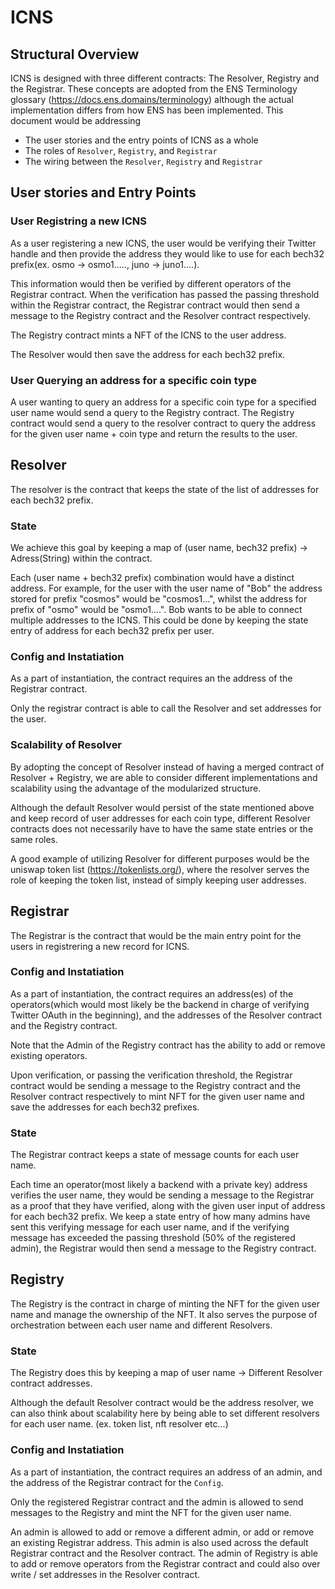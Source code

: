 # ICNS

## Structural Overview

ICNS is designed with three different contracts: The Resolver, Registry and the Registrar. These concepts are adopted from the ENS Terminology glossary (https://docs.ens.domains/terminology) although the actual implementation differs from how ENS has been implemented. This document would be addressing 
- The user stories and the entry points of ICNS as a whole
- The roles of `Resolver`, `Registry`, and `Registrar`
- The wiring between the `Resolver`, `Registry` and `Registrar`


## User stories and Entry Points

### User Registring a new ICNS

As a user registering a new ICNS, the user would be verifying their Twitter handle and then provide the address they would like to use for each bech32 prefix(ex. osmo -> osmo1.....,  juno -> juno1....). 

This information would then be verified by different operators of the Registrar contract. When the verification has passed the passing threshold within the Registrar contract, the Registrar contract would then send a message to the Registry contract and the Resolver contract respectively.

The Registry contract mints a NFT of the ICNS to the user address.

The Resolver would then save the address for each bech32 prefix.


### User Querying an address for a specific coin type

A user wanting to query an address for a specific coin type for a specified user name would send a query to the Registry contract. The Registry contract would send a query to the resolver contract to query the address for the given user name + coin type and return the results to the user. 


## Resolver
The resolver is the contract that keeps the state of the list of addresses for each bech32 prefix.

### State
We achieve this goal by keeping a map of (user name, bech32 prefix) -> Adress(String) within the contract.

Each (user name + bech32 prefix) combination would have a distinct address. For example, for the user with the user name of "Bob" the address stored for prefix "cosmos" would be "cosmos1...", whilst the address for prefix of "osmo" would be "osmo1....". Bob wants to be able to connect multiple addresses to the ICNS. This could be done by keeping the state entry of address for each bech32 prefix per user.

### Config and Instatiation

As a part of instantiation, the contract requires an the address of the Registrar contract.

Only the registrar contract is able to call the Resolver and set addresses for the user. 

### Scalability of Resolver

By adopting the concept of Resolver instead of having a merged contract of Resolver + Registry, we are able to consider different implementations and scalability using the advantage of the modularized structure.

Although the default Resolver would persist of the state mentioned above and keep record of user addresses for each coin type, different Resolver contracts does not necessarily have to have the same state entries or the same roles.

A good example of utilizing Resolver for different purposes would be the uniswap token list (https://tokenlists.org/), where the resolver serves the role of keeping the token list, instead of simply keeping user addresses.

## Registrar

The Registrar is the contract that would be the main entry point for the users in registrering a new record for ICNS. 

### Config and Instatiation

As a part of instantiation, the contract requires an address(es) of the operators(which would most likely be the backend in charge of verifying Twitter OAuth in the beginning), and the addresses of the Resolver contract and the Registry contract.

Note that the Admin of the Registry contract has the ability to add or remove existing operators. 

Upon verification, or passing the verification threshold, the Registrar contract would be sending a message to the Registry contract and the Resolver contract respectively to mint NFT for the given user name and save the addresses for each bech32 prefixes.


### State

The Registrar contract keeps a state of message counts for each user name. 

Each time an operator(most likely a backend with a private key) address verifies the user name, they would be sending a message to the Registrar as a proof that they have verified, along with the given user input of address for each bech32 prefix.
We keep a state entry of how many admins have sent this verifying message for each user name, and if the verifying message has exceeded the passing threshold (50% of the registered admin), the Registrar would then send a message to the Registry contract. 

## Registry
The Registry is the contract in charge of minting the NFT for the given user name and manage the ownership of the NFT. It also serves the purpose of orchestration between each user name and different Resolvers.

### State
The Registry does this by keeping a map of user name -> Different Resolver contract addresses.

Although the default Resolver contract would be the address resolver, we can also think about scalability here by being able to set different resolvers for each user name. (ex. token list, nft resolver etc...)

### Config and Instatiation

As a part of instantiation, the contract requires an address of an admin, and the address of the Registrar contract for the `Config`. 

Only the registered Registrar contract and the admin is allowed to send messages to the Registry and mint the NFT for the given user name.

An admin is allowed to add or remove a different admin, or add or remove an existing Registrar address. This admin is also used across the default Registrar contract and the Resolver contract. The admin of Registry is able to add or remove operators from the Registrar contract and could also over write / set addresses in the Resolver contract. 
